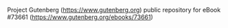 Project Gutenberg (https://www.gutenberg.org) public repository for
eBook #73661 (https://www.gutenberg.org/ebooks/73661)
